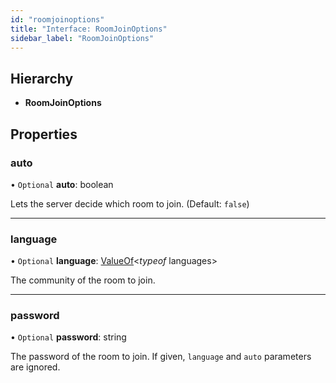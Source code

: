 ```yaml
---
id: "roomjoinoptions"
title: "Interface: RoomJoinOptions"
sidebar_label: "RoomJoinOptions"
---
```


## Hierarchy

* **RoomJoinOptions**

## Properties

### auto

• `Optional` **auto**: boolean

Lets the server decide which room to join. (Default: `false`)

___

### language

• `Optional` **language**: [ValueOf](../globals.md#valueof)<*typeof* languages\>

The community of the room to join.

___

### password

• `Optional` **password**: string

The password of the room to join.
If given, `language` and `auto` parameters are ignored.
